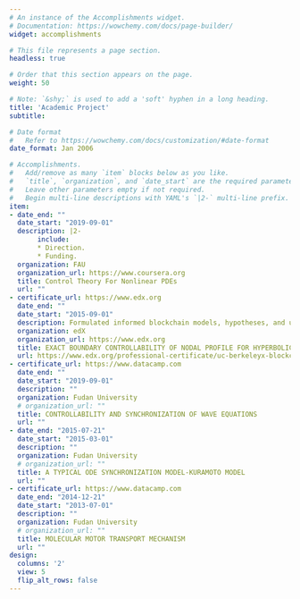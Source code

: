 ```yaml
---
# An instance of the Accomplishments widget.
# Documentation: https://wowchemy.com/docs/page-builder/
widget: accomplishments

# This file represents a page section.
headless: true

# Order that this section appears on the page.
weight: 50

# Note: `&shy;` is used to add a 'soft' hyphen in a long heading.
title: 'Academic Project'
subtitle:  

# Date format
#   Refer to https://wowchemy.com/docs/customization/#date-format
date_format: Jan 2006

# Accomplishments.
#   Add/remove as many `item` blocks below as you like.
#   `title`, `organization`, and `date_start` are the required parameters.
#   Leave other parameters empty if not required.
#   Begin multi-line descriptions with YAML's `|2-` multi-line prefix.
item:
- date_end: ""
  date_start: "2019-09-01"
  description: |2-
       include:
       * Direction.
       * Funding.
  organization: FAU
  organization_url: https://www.coursera.org
  title: Control Theory For Nonlinear PDEs
  url: ""
- certificate_url: https://www.edx.org
  date_end: ""
  date_start: "2015-09-01"
  description: Formulated informed blockchain models, hypotheses, and use cases.
  organization: edX
  organization_url: https://www.edx.org
  title: EXACT BOUNDARY CONTROLLABILITY OF NODAL PROFILE FOR HYPERBOLIC SYSTEMS
  url: https://www.edx.org/professional-certificate/uc-berkeleyx-blockchain-fundamentals
- certificate_url: https://www.datacamp.com
  date_end: ""
  date_start: "2019-09-01"
  description: ""
  organization: Fudan University
  # organization_url: ""
  title: CONTROLLABILITY AND SYNCHRONIZATION OF WAVE EQUATIONS
  url: ""
- date_end: "2015-07-21"
  date_start: "2015-03-01"
  description: ""
  organization: Fudan University
  # organization_url: ""
  title: A TYPICAL ODE SYNCHRONIZATION MODEL-KURAMOTO MODEL
  url: ""
- certificate_url: https://www.datacamp.com
  date_end: "2014-12-21"
  date_start: "2013-07-01"
  description: ""
  organization: Fudan University
  # organization_url: ""
  title: MOLECULAR MOTOR TRANSPORT MECHANISM
  url: ""
design:
  columns: '2' 
  view: 5
  flip_alt_rows: false
---
```

